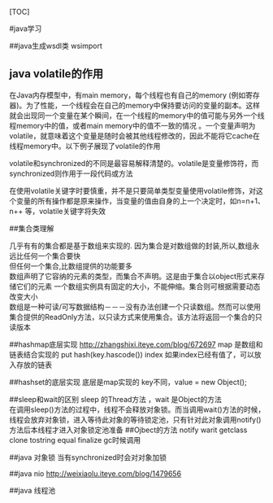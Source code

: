 [TOC]

#java学习

##java生成wsdl类
wsimport

## java volatile的作用
在Java内存模型中，有main memory，每个线程也有自己的memory (例如寄存器)。为了性能，一个线程会在自己的memory中保持要访问的变量的副本。这样就会出现同一个变量在某个瞬间，在一个线程的memory中的值可能与另外一个线程memory中的值，或者main memory中的值不一致的情况 。一个变量声明为volatile，就意味着这个变量是随时会被其他线程修改的，因此不能将它cache在线程memory中。以下例子展现了volatile的作用  

volatile和synchronized的不同是最容易解释清楚的。volatile是变量修饰符，而synchronized则作用于一段代码或方法  

在使用volatile关键字时要慎重，并不是只要简单类型变量使用volatile修饰，对这个变量的所有操作都是原来操作，当变量的值由自身的上一个决定时，如n=n+1、n++ 等，volatile关键字将失效   

##集合类理解

几乎有有的集合都是基于数组来实现的. 因为集合是对数组做的封装,所以,数组永远比任何一个集合要快  
但任何一个集合,比数组提供的功能要多  
数组声明了它容纳的元素的类型，而集合不声明。这是由于集合以object形式来存储它们的元素 
一个数组实例具有固定的大小，不能伸缩。集合则可根据需要动态改变大小  
数组是一种可读/可写数据结构－－－没有办法创建一个只读数组。然而可以使用集合提供的ReadOnly方法，以只读方式来使用集合。该方法将返回一个集合的只读版本

##hashmap底层实现
http://zhangshixi.iteye.com/blog/672697
map 是数组和链表结合实现的  put hash(key.hascode()) index 如果index已经有值了，可以放入存放的链表

##hashset的底层实现
底层是map实现的 key不同，value = new Object();

##sleep和wait的区别
sleep 的Thread方法 ，wait 是Object的方法    
在调用sleep()方法的过程中，线程不会释放对象锁。而当调用wait()方法的时候，线程会放弃对象锁，进入等待此对象的等待锁定池，只有针对此对象调用notify()方法后本线程才进入对象锁定池准备
##Ojbect的方法
notify warit getclass clone tostring equal finalize gc时候调用

##java 对象锁
当有synchronized时会对对象加锁

##java nio 
http://weixiaolu.iteye.com/blog/1479656

##java 线程池